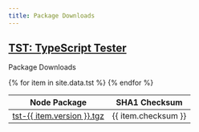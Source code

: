 ```yaml
---
title: Package Downloads
---
```


<h2><a href="/tst/">TST: TypeScript Tester</a></h2>

<p>
Package Downloads
</p>

<table>
    <thead>
        <tr>
            <th>Node Package</th>
            <th>SHA1 Checksum</th>
        </tr>
    </thead>
    <tbody>{% for item in site.data.tst %}
        <tr>
            <td>
                <a href="https://registry.npmjs.org/@typescriptlibs/tst/-/tst-{{ item.version }}.tgz">tst-{{ item.version }}.tgz</a>
            </td>
            <td>
                {{ item.checksum }}
            </td>
        </tr>
    {% endfor %}</tbody>
</table>
